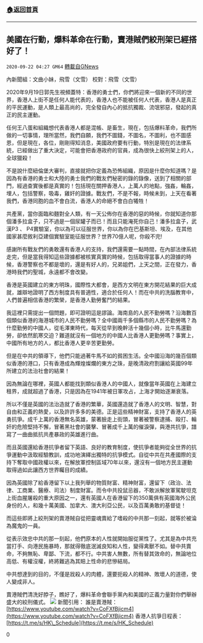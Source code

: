 ###  [:house:返回首頁](https://github.com/ourhimalayas/txt)
---

## 美國在行動，爆料革命在行動，賣港賊們絞刑架已經搭好了！
`2020-09-22 04:27 GM64` [轉載自GNews](https://gnews.org/zh-hant/376483/)

內新聞組：文曲小妹，飛雪（文雪） 校對：飛雪（文雪）

2020年9月19日郭先生視頻蓋特：香港的勇士們，你們將迎來一個新的不同的世界，香港人上街不是任何人能代表的，香港人也不能被任何人代表，香港人是真正的平民運動，是人類上最高尚的，完全發自內心的抵抗獨裁、流氓邪惡，發起的真正的民主運動。

任何王八蛋和組織想代表香港人都是混帳、是畜生，現在，包括爆料革命，我們所做的一切事情，理所當然，我們自願，我們不圖錢，不圖名，不圖利，也不圖感恩，但是現在，各位，剛剛得知消息，美國政府要有行動，特別是現在的法律系統，已經做出了重大決定，可能會把香港政府的官員，成為很快上絞刑架上的人，全球獵殺！

不是說什麼紐倫堡大審判，直接就把你定義為恐怖組織，原因是什麼你知道嗎？是因為有香港的勇士和大陸的勇士我們的戰友們秘密的錄的錄像，送到了相關的部門，經過查實後都是真實的！包括現在關押香港人，上萬人的地點，強姦，輪姦，埋人，包括警察，吸毒，雞奸的證據。戰友們，不是不報，時候未到，上天在看著我們，香港同胞的血不會白流，香港人的命絕不會白白犧牲！

共產黨，當你面臨和麵對全人類，有一天公佈你在香港的惡的時候，你就知道你那個潘多拉盒子，只不過是一個尿罐子而已！而且只能淹死你自己！潘多拉盒子，武漢P3 、 P4實驗室，你以為可以征服世界，你以為你在巴基斯坦、埃及，在其他國家甚麼敘利亞建個實驗室能征服世界？世界70億人呢，你殺不完!

感謝所有戰友們的勇敢還有香港人的支持，我們還需要一點時間，在內部法律系統走完，但是當我得知這些證據都被核實真實的時候，包括取得當事人的證據的時候，香港警察也不都是壞的，還是有好人的，兄弟姐們，上天之間，正在發力，香港時我們的聖城，永遠都不會改變。

香港是英國建立的東方明珠，國際性大都會，是西方文明在東方開花結果的巨大成就，雄辯地證明了西方制度具有普適性，適合於任何人！而在中共的洗腦教育中，人們普遍相信香港的繁榮，是香港人勤勞奮鬥的結果。

我這裡只需提出一個問題，即可證明這是謬論。海南島的人民不勤勞嗎？沿海數百個類似香港的海港城市的人民不勤勞嗎？全中國兩千多個縣市的人民不勤勞嗎？為什麼勤勞的中國人，從毛澤東時代，每天從早到晚幹活十幾個小時，比牛馬還勤勞，卻依然飢寒交迫？難道就沒有一個地方的中國人比香港人更勤勞嗎？事實上，中國所有地方的人，都比香港人更辛苦更勤勞。

但是在中共的領導下，他們只能過著牛馬不如的貧困生活。全中國沿海的幾百個類似香港的港口，只有香港成為輝煌燦爛的東方之珠，是晚清政府割讓給英國99年所建立的法治社會的結果！

因為無論在哪裡，英國人都能找到類似香港人的中國人，就像當年英國在上海建立租界，成就超過了香港，只是因為在1941年被日軍攻占，上海才開始逐漸衰落。

所以不僅是英國的法治造就了香港的繁華，英國還造就了香港人的文明、智慧，對自由和正義的熱愛，以及許許多多的美德。正是這些精神財富，支持了香港人的英勇抗爭。成千上萬的香港無名英雄，蒙著臉走上街頭，冒著被警察逮捕、毆打、輪奸的危險堅持不懈，冒著黑社會的襲擊、冒著成千上萬的催淚彈，與港共抗爭，譜寫了一曲曲抵抗共產暴政的英雄進行曲。

而且英國還給香港抗爭者留下英語、良好的教育制度，使抗爭者能夠從全世界的抗爭運動中汲取經驗教訓，成功地演繹出獨特的抗爭模式。自從中共在共產國際的支持下奪取中國政權以來，在解放軍控制區域70年以來，還沒有一個地方民主運動取得過如此讓西方世界矚目的成績。

因為英國除了給香港留下以上我列舉的物質財富、精神財富，還留下（政治、法律、工商業、醫療、司法）制度財富。而令中共投鼠忌器，不敢派解放軍駕駛坦克上街血腥屠殺的重大原因之一，還有英國人在香港留下的350萬俱有英國海外公民身份的人，和幾十萬美國、加拿大、澳大利亞公民，以及百萬勇敢的基督徒！

而這些即將上絞刑架的賣港賊自從把靈魂賣給了嗜殺的中共那一刻起，就等於被淪為魔鬼的一員。

從表示效忠中共的那一刻起，他們原本的人性就開始服從黨性了。尤其是為中共充當打手、向港民施暴時，那就得徹底泯滅良知和人性，變得禽獸不如。替中共賣命，不夠無恥、卑鄙、下流，都不行。中共害人無數，所有替其效命的，無論地位高低、有權沒權，終將難逃為其賠上性命的悲慘結局。

中共想達到的目的，不僅是戕殺人的肉體，還要扼殺人的精神、敗壞人的道德，使人變成非人。

賣港賊們清洗好脖子，瞧好了，爆料革命會聯手黨內和美國的正義力量對你們舉辦盛大的絞刑儀式。
![](https://s3.amazonaws.com/gnews-media-offload/wp-content/uploads/2020/09/22042009/unknown-1-5.png)
新聞引用： 
誰是賣港賊： [https://www.youtube.com/watch?v=CoFXfBjicm4](https://www.youtube.com/watch?v=CoFXfBjicm4) 
香港人抗爭日程表： [https://t.me/s/HK\_Schedule](https://t.me/s/HK_Schedule)

0
